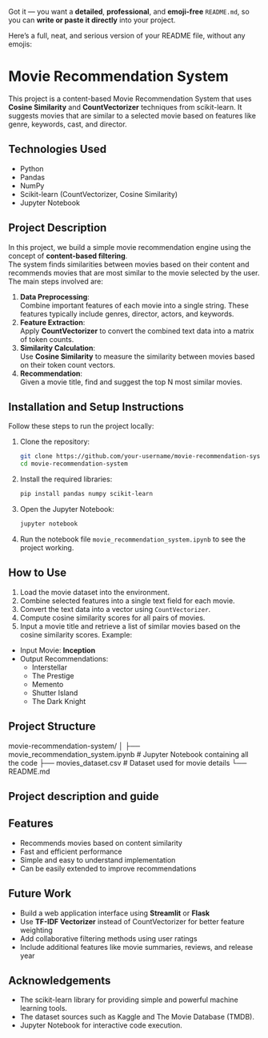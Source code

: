 Got it — you want a **detailed**, **professional**, and **emoji-free** `README.md`, so you can **write or paste it directly** into your project.

Here’s a full, neat, and serious version of your README file, without any emojis:

# Movie Recommendation System

This project is a content-based Movie Recommendation System that uses **Cosine Similarity** and **CountVectorizer** techniques from scikit-learn. It suggests movies that are similar to a selected movie based on features like genre, keywords, cast, and director.

## Technologies Used

- Python
- Pandas
- NumPy
- Scikit-learn (CountVectorizer, Cosine Similarity)
- Jupyter Notebook

## Project Description

In this project, we build a simple movie recommendation engine using the concept of **content-based filtering**.  
The system finds similarities between movies based on their content and recommends movies that are most similar to the movie selected by the user.
The main steps involved are:
1. **Data Preprocessing**:  
   Combine important features of each movie into a single string. These features typically include genres, director, actors, and keywords.
2. **Feature Extraction**:  
   Apply **CountVectorizer** to convert the combined text data into a matrix of token counts.
3. **Similarity Calculation**:  
   Use **Cosine Similarity** to measure the similarity between movies based on their token count vectors.
4. **Recommendation**:  
   Given a movie title, find and suggest the top N most similar movies.
   
## Installation and Setup Instructions

Follow these steps to run the project locally:

1. Clone the repository:
   ```bash
   git clone https://github.com/your-username/movie-recommendation-system.git
   cd movie-recommendation-system
2. Install the required libraries:
   ```bash
   pip install pandas numpy scikit-learn
3. Open the Jupyter Notebook:
   ```bash
   jupyter notebook
4. Run the notebook file `movie_recommendation_system.ipynb` to see the project working.
   
## How to Use

1. Load the movie dataset into the environment.
2. Combine selected features into a single text field for each movie.
3. Convert the text data into a vector using `CountVectorizer`.
4. Compute cosine similarity scores for all pairs of movies.
5. Input a movie title and retrieve a list of similar movies based on the cosine similarity scores.
Example:
- Input Movie: **Inception**
- Output Recommendations:
  - Interstellar
  - The Prestige
  - Memento
  - Shutter Island
  - The Dark Knight
    
## Project Structure

movie-recommendation-system/
│
├── movie_recommendation_system.ipynb    # Jupyter Notebook containing all the code
├── movies_dataset.csv                   # Dataset used for movie details
└── README.md

## Project description and guide

## Features
- Recommends movies based on content similarity
- Fast and efficient performance
- Simple and easy to understand implementation
- Can be easily extended to improve recommendations
## Future Work
- Build a web application interface using **Streamlit** or **Flask**
- Use **TF-IDF Vectorizer** instead of CountVectorizer for better feature weighting
- Add collaborative filtering methods using user ratings
- Include additional features like movie summaries, reviews, and release year
## Acknowledgements

- The scikit-learn library for providing simple and powerful machine learning tools.
- The dataset sources such as Kaggle and The Movie Database (TMDB).
- Jupyter Notebook for interactive code execution.


